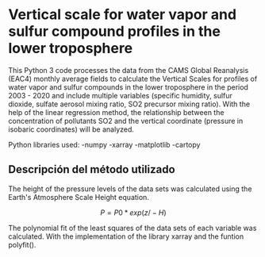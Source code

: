 # Vertical scale for water vapor and sulfur compound profiles in the lower troposphere

This Python 3 code processes the data from the CAMS Global Reanalysis (EAC4) monthly average fields to calculate the Vertical Scales for profiles of water vapor and sulfur compounds in the lower troposphere in the period 2003 - 2020 and include multiple variables (specific humidity, sulfur dioxide, sulfate aerosol mixing ratio, SO2 precursor mixing ratio). With the help of the linear regression method, the relationship between the concentration of pollutants SO2 and the vertical coordinate (pressure in isobaric coordinates) will be analyzed.

Python libraries used:
-numpy
-xarray
-matplotlib
-cartopy
## Descripción del método utilizado

The height of the pressure levels of the data sets was calculated using the Earth's Atmosphere Scale Height equation.

$$ P = P0 * exp (z / -H)$$ 

The polynomial fit of the least squares of the data sets of each variable was calculated. With the implementation of the library xarray and the funtion polyfit().
